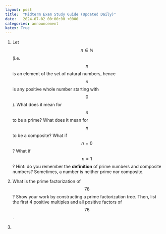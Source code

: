 ```yaml
---
layout: post
title:  "Midterm Exam Study Guide (Updated Daily)"
date:   2024-07-02 00:00:00 +0000
categories: announcement
katex: True
---
```


1. Let $$n \in \mathbb{N}$$ (i.e. $$n$$ is an element of the set of natural numbers, hence $$n$$ is any positive whole number starting with $$0$$). What does it mean for $$n$$ to be a prime? What does it mean for $$n$$ to be a composite? What if $$n = 0$$? What if $$n = 1$$? Hint: do you remember the **definition** of prime numbers and composite numbers? Sometimes, a number is neither prime nor composite.

1. What is the prime factorization of $$76$$? Show your work by constructing a prime factorization tree. Then, list the first 4 positive multiples and all positive factors of $$76$$. 

1. 